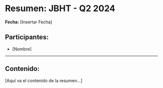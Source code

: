 # Resumen: JBHT - Q2 2024

**Fecha:** [Insertar Fecha]

## Participantes:
* [Nombre]

---

## Contenido:

[Aquí va el contenido de la resumen...]